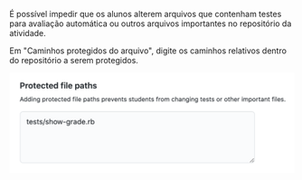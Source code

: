 É possível impedir que os alunos alterem arquivos que contenham testes para avaliação automática ou outros arquivos importantes no repositório da atividade.

Em "Caminhos protegidos do arquivo", digite os caminhos relativos dentro do repositório a serem protegidos.

<div class="procedural-image-wrapper">
  <img alt="Campo de texto para digitar caminhos de arquivos protegidos" class="procedural-image-wrapper" src="/assets/images/help/classroom/assignments-type-protected-file-paths.png">
</div>